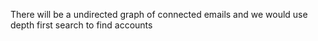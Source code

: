 There will be a undirected graph of connected emails and we would use depth first search to find accounts
